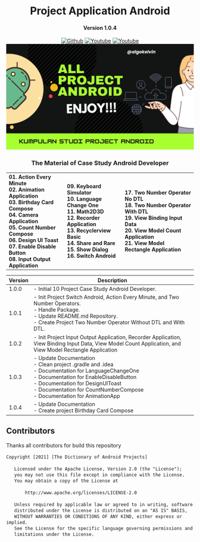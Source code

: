 <h1 align="center">Project Application Android</h1>
<h4 align="center">Version 1.0.4</h3>

<p align="center">
  <a href="https://github.com/algokelvin-373"><img alt="Github" src="https://img.shields.io/github/followers/algokelvin-373?label=follow&style=social"></a>
  <a href="https://www.youtube.com/c/AlgoKelvin373/"><img alt="Youtube" src="https://img.shields.io/youtube/channel/views/UCpSHZFRx64xWwXYbWbyXxfw?style=social"></a>
  <a href="https://www.youtube.com/c/AlgoKelvin373/"><img alt="Youtube" src="https://img.shields.io/youtube/channel/subscribers/UCpSHZFRx64xWwXYbWbyXxfw?style=social"></a>
  <br>
  <img src="https://github.com/algokelvin-373/ProjectAppAndroid/blob/master/Bg_Android.png"/>
</p>

<h3 align="center">The Material of Case Study Android Developer</h3>

<table align="center">
    <tr>
        <td>
            <b>01.  Action Every Minute</b> <br>
            <b>02.  Animation Application</b> <br>
            <b>03.  Birthday Card Compose</b> <br>
            <b>04.  Camera Application</b> <br>
            <b>05.  Count Number Compose</b> <br>
            <b>06.  Design UI Toast</b> <br>
            <b>07.  Enable Disable Button</b> <br>
            <b>08.  Input Output Application</b> <br>
        </td>
        <td>
            <b>09.  Keyboard Simulator</b> <br>
            <b>10.  Language Change One</b> <br>
            <b>11.  Math2D3D</b> <br>
            <b>12.  Recorder Application</b> <br>
            <b>13.  Recyclerview Basic</b> <br>
            <b>14.  Share and Rare</b> <br>
            <b>15.  Show Dialog</b> <br>
            <b>16.  Switch Android</b> <br>
        </td>
        <td>
            <b>17.  Two Number Operator No DTL</b> <br>
            <b>18. Two Number Operator With DTL</b> <br>
            <b>19. View Binding Input Data</b> <br>
            <b>20. View Model Count Application</b> <br>
            <b>21.  View Model Rectangle Application</b> <br>
        </td>
    </tr>
</table>

<table>
    <thead>
        <tr>
            <th>Version</th>
            <th>Description</th>
        </tr>
    </thead>
    <tbody>
        <tr>
            <td>1.0.0</td>
            <td>
                - Initial 10 Project Case Study Android Developer.
            </td>
        </tr>
        <tr>
            <td>1.0.1</td>
            <td>
                - Init Project Switch Android, Action Every Minute, and Two Number Operators. <br>
                - Handle Package. <br>
                - Update README.md Repository. <br>
                - Create Project Two Number Operator Without DTL and With DTL. <br>
            </td>
        </tr>
        <tr>
            <td>1.0.2</td>
            <td>
                - Init Project Input Output Application, Recorder Application, View Binding Input Data, View Model Count Application, and View Model Rectangle Application
            </td>
        </tr>
        <tr>
            <td>1.0.3</td>
            <td>
                - Update Documentation <br>
                - Clean project .gradle and .idea <br>
                - Documentation for LanguageChangeOne <br>
                - Documentation for EnableDisableButton <br>
                - Documentation for DesignUIToast <br>
                - Documentation for CountNumberCompose <br>
                - Documentation for AnimationApp <br>
            </td>
        </tr>
        <tr>
            <td>1.0.4</td>
            <td>
                - Update Documentation <br>
                - Create project Birthday Card Compose <br>
            </td>
        </tr>
    </tbody>
</table>

## Contributors
Thanks all contributors for build this repository

```
Copyright [2021] [The Dictionary of Android Projects]

   Licensed under the Apache License, Version 2.0 (the "License");
   you may not use this file except in compliance with the License.
   You may obtain a copy of the License at

       http://www.apache.org/licenses/LICENSE-2.0

   Unless required by applicable law or agreed to in writing, software
   distributed under the License is distributed on an "AS IS" BASIS,
   WITHOUT WARRANTIES OR CONDITIONS OF ANY KIND, either express or implied.
   See the License for the specific language governing permissions and
   limitations under the License.
   
```   
